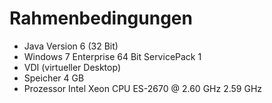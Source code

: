 # Rahmenbedingungen

* Java Version 6 (32 Bit)
* Windows 7 Enterprise 64 Bit ServicePack 1
* VDI (virtueller Desktop)
* Speicher 4 GB
* Prozessor Intel Xeon CPU ES-2670 @ 2.60 GHz 2.59 GHz